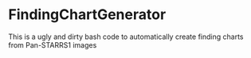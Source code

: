 # FindingChartGenerator
This is a ugly and dirty bash code to automatically create finding charts from Pan-STARRS1 images
